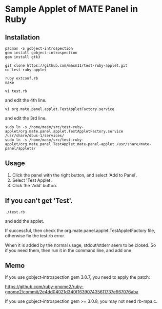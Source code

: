 # Sample Applet of MATE Panel in Ruby

## Installation

```
pacman -S gobject-introspection
gem install gobject-introspection
gem install gtk3
```

```
git clone https://github.com/masm11/test-ruby-applet.git
cd test-ruby-applet
```

```
ruby extconf.rb
make
```

```
vi test.rb
```

and edit the 4th line.

```
vi org.mate.panel.applet.TestAppletFactory.service
```

and edit the 3rd line.

```
sudo ln -s /home/masm/src/test-ruby-applet/org.mate.panel.applet.TestAppletFactory.service /usr/share/dbus-1/services/
sudo ln -s /home/masm/src/test-ruby-applet/org.mate.panel.TestApplet.mate-panel-applet /usr/share/mate-panel/applets/
```

## Usage

1. Click the panel with the right button, and select 'Add to Panel'.
2. Select 'Test Applet'.
3. Click the 'Add' button.

## If you can't get 'Test'.

```
./test.rb
```

and add the applet.

If successful, then check the org.mate.panel.applet.TestAppletFactory file,
otherwise fix the test.rb error.

When it is added by the normal usage, stdout/stderr seem to be closed.
So if you need them, then run it in the command line, and add one.

## Memo

If you use gobject-introspection gem 3.0.7, you need to apply the patch:

https://github.com/ruby-gnome2/ruby-gnome2/commit/2e4dd04021d340f163907435611737e967076aba

If you use gobject-introspection gem >= 3.0.8, you may not need rb-mpa.c.
